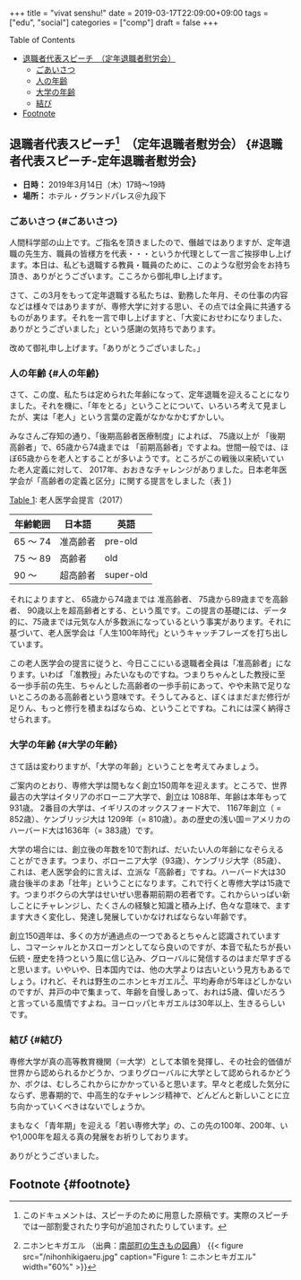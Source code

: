 +++
title = "vivat senshu!"
date = 2019-03-17T22:09:00+09:00
tags = ["edu", "social"]
categories = ["comp"]
draft = false
+++

<div class="ox-hugo-toc toc">
<div></div>

<div class="heading">Table of Contents</div>

- [退職者代表スピーチ　（定年退職者慰労会）](#退職者代表スピーチ-定年退職者慰労会)
    - [ごあいさつ](#ごあいさつ)
    - [人の年齢](#人の年齢)
    - [大学の年齢](#大学の年齢)
    - [結び](#結び)
- [Footnote](#footnote)

</div>
<!--endtoc-->



## 退職者代表スピーチ[^fn:1]　（定年退職者慰労会） {#退職者代表スピーチ-定年退職者慰労会}

-   ****日時：**** 2019年3月14日（木）17時〜19時
-   ****場所：**** ホテル・グランドパレス＠九段下


### ごあいさつ {#ごあいさつ}

人間科学部の山上です。ご指名を頂きましたので、僭越ではありますが、定年退職の先生方、職員の皆様方を代表・・・というか代理として一言ご挨拶申し上げます。本日は、私ども退職する教員・職員のために、このような慰労会をお持ち頂き、ありがとうございます。こころから御礼申し上げます。

さて、この3月をもって定年退職する私たちは、勤務した年月、その仕事の内容などは様々ではありますが、専修大学に対する思い、その点では全員に共通するものがあります。それを一言で申し上げますと、「大変におせわになりました、ありがとうございました」という感謝の気持ちであります。

改めて御礼申し上げます。「ありがとうございました。」


### 人の年齢 {#人の年齢}

さて、この度、私たちは定められた年齢になって、定年退職を迎えることになりました。それを機に、「年をとる」ということについて、いろいろ考えて見ましたが、実は「老人」という言葉の定義がなかなかむずかしい。

みなさんご存知の通り、「後期高齢者医療制度」によれば、
75歳以上が 「後期高齢者」で、65歳から74歳までは 「前期高齢者」ですよね。世間一般では、ほぼ65歳からを老人とすることが多いようです。ところがこの戦後以来続いていた老人定義に対して、
2017年、おおきなチャレンジがありました。日本老年医学会が「高齢者の定義と区分」に関する提言をしました（表 [1](#table--tbl:1) )

<a id="table--tbl:1"></a>
<div class="table-caption">
  <span class="table-number"><a href="#table--tbl:1">Table 1</a></span>:
  老人医学会提言（2017）
</div>

| 年齢範囲 | 日本語 | 英語      |
|------|-----|---------|
| 65 〜 74 | 准高齢者 | pre-old   |
| 75 〜 89 | 高齢者 | old       |
| 90 〜   | 超高齢者 | super-old |

それによりますと、
65歳から74歳までは 准高齢者、
75歳から89歳までを高齢者、
90歳以上を超高齢者とする、という風です。この提言の基礎には、データ的に、75歳までは元気な人が多数派になっているという事実があります。それに基づいて、老人医学会は「人生100年時代」というキャッチフレーズを打ち出しています。

この老人医学会の提言に従うと、今日ここにいる退職者全員は「准高齢者」になります。いわば 「准教授」みたいなものですね。つまりちゃんとした教授に至る一歩手前の先生、ちゃんとした高齢者の一歩手前にあって、やや未熟で足りないところのある高齢者という意味です。そうしてみると、ぼくはまだまだ修行が足りん、もっと修行を積まねばならぬ、ということですね。これには深く納得させられます。


### 大学の年齢 {#大学の年齢}

さて話は変わりますが、「大学の年齢」ということを考えてみましょう。

ご案内のとおり、専修大学は間もなく創立150周年を迎えます。ところで、世界最古の大学はイタリアのボローニア大学で、創立は 1088年、年齢は本年もって931歳。
2番目の大学は、イギリスのオックスフォード大で、 1167年創立（ = 852歳）、ケンブリッジ大は 1209年（= 810歳）。あの歴史の浅い国＝アメリカのハーバード大は1636年（= 383歳）です。

大学の場合には、創立後の年数を10で割れば、だいたい人の年齢になぞらえることができます。つまり、ボローニア大学（93歳）、ケンブリジ大学（85歳）、これは、老人医学会的に言えば、立派な「高齢者」ですね。ハーバード大は30歳台後半のまあ「壮年」ということになります。これで行くと専修大学は15歳です。つまりボクらの大学はせいぜい思春期前期の若者です。これからいっぱい新しことにチャレンジし、たくさんの経験と知識と積み上げ、色々な意味で、ますます大きく変化し、発達し発展していかなければならない年齢です。

創立150週年は、多くの方が通過点の一つであるとちゃんと認識されていますし、コマーシャルとかスローガンとしてなら良いのですが、本音で私たちが長い伝統・歴史を持つという風に信じ込み、グローバルに発信するのはまだ早すぎると思います。いやいや、日本国内では、他の大学よりは古いという見方もあるでしょう。けれど、それは野生のニホンヒキガエル[^fn:2]、平均寿命が5年ほどしかないのですが、井戸の中で集まって、年齢を自慢しあって、おれは5歳、偉いだろうと言っている風情ですよね。ヨーロッパヒキガエルは30年以上、生きるらしいです。


### 結び {#結び}

専修大学が真の高等教育機関（＝大学）として本領を発揮し、その社会的価値が世界から認められるかどうか、つまりグローバルに大学として認められるかどうか、ボクは、むしろこれからにかかっていると思います。早々と老成した気分にならず、思春期的で、中高生的なチャレンジ精神で、どんどんと新しいことに立ち向かっていくべきはないでしょうか。

まもなく「青年期」を迎える「若い専修大学」の、この先の100年、200年、いや1,000年を超える真の発展をお祈りしております。

ありがとうございました。


## Footnote {#footnote}

[^fn:1]: このドキュメントは、スピーチのために用意した原稿です。実際のスピーチでは一部割愛されたり字句が追加されたりしています。
[^fn:2]: ニホンヒキガエル （出典：[南部町の生きもの図典](http://www.town.nanbu.tottori.jp/ikimono/picbook/139/)） <a id="orgcac64b0"></a> {{< figure src="/nihonhikigaeru.jpg" caption="Figure 1: ニホンヒキガエル" width="60%" >}}